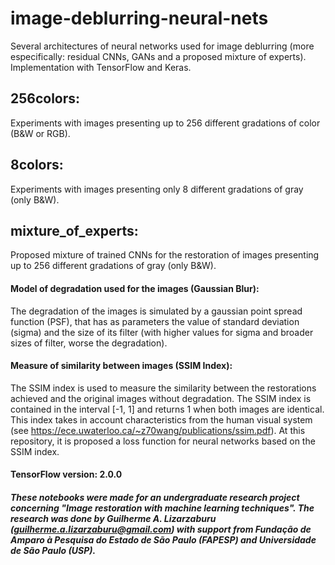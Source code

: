 # image-deblurring-neural-nets
Several architectures of neural networks used for image deblurring (more especifically: residual CNNs, GANs and a proposed mixture of experts). Implementation with TensorFlow and Keras.

## 256colors: 
Experiments with images presenting up to 256 different gradations of color (B&W or RGB).

## 8colors: 
Experiments with images presenting only 8 different gradations of gray (only B&W).

## mixture_of_experts:
Proposed mixture of trained CNNs for the restoration of images presenting up to 256 different gradations of gray (only B&W).

#### Model of degradation used for the images (Gaussian Blur):
The degradation of the images is simulated by a gaussian point spread function (PSF), that has as parameters the value of standard deviation (sigma) and the size of its filter (with higher values for sigma and broader sizes of filter, worse the degradation).

#### Measure of similarity between images (SSIM Index):
The SSIM index is used to measure the similarity between the restorations achieved and the original images without degradation. The SSIM index is contained in the interval [-1, 1] and returns 1 when both images are identical. This index takes in account characteristics from the human visual system (see https://ece.uwaterloo.ca/~z70wang/publications/ssim.pdf). At this repository, it is proposed a loss function for neural networks based on the SSIM index.

#### TensorFlow version: 2.0.0

##### These notebooks were made for an undergraduate research project concerning "Image restoration with machine learning techniques". The research was done by Guilherme A. Lizarzaburu (guilherme.a.lizarzaburu@gmail.com) with support from Fundação de Amparo à Pesquisa do Estado de São Paulo (FAPESP) and Universidade de São Paulo (USP).
